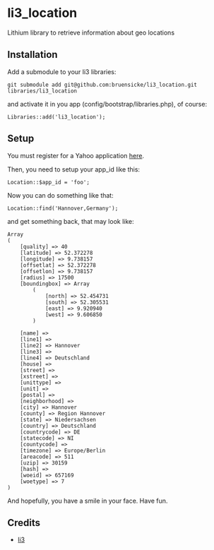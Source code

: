 # li3_location

Lithium library to retrieve information about geo locations

## Installation

Add a submodule to your li3 libraries:

	git submodule add git@github.com:bruensicke/li3_location.git libraries/li3_location

and activate it in you app (config/bootstrap/libraries.php), of course:

	Libraries::add('li3_location');

## Setup

You must register for a Yahoo application [here](http://developer.yahoo.com/dashboard/createKey.html).

Then, you need to setup your app_id like this:

	Location::$app_id = 'foo';

Now you can do something like that:

	Location::find('Hannover,Germany');

and get something back, that may look like:

	Array
	(
	    [quality] => 40
	    [latitude] => 52.372278
	    [longitude] => 9.738157
	    [offsetlat] => 52.372278
	    [offsetlon] => 9.738157
	    [radius] => 17500
	    [boundingbox] => Array
	        (
	            [north] => 52.454731
	            [south] => 52.305531
	            [east] => 9.920940
	            [west] => 9.606850
	        )

	    [name] => 
	    [line1] => 
	    [line2] => Hannover
	    [line3] => 
	    [line4] => Deutschland
	    [house] => 
	    [street] => 
	    [xstreet] => 
	    [unittype] => 
	    [unit] => 
	    [postal] => 
	    [neighborhood] => 
	    [city] => Hannover
	    [county] => Region Hannover
	    [state] => Niedersachsen
	    [country] => Deutschland
	    [countrycode] => DE
	    [statecode] => NI
	    [countycode] => 
	    [timezone] => Europe/Berlin
	    [areacode] => 511
	    [uzip] => 30159
	    [hash] => 
	    [woeid] => 657169
	    [woetype] => 7
	)

And hopefully, you have a smile in your face. Have fun.

## Credits

* [li3](http://www.lithify.me)

